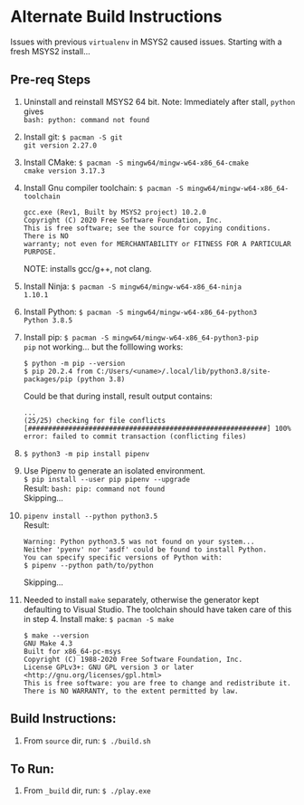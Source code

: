 # Alternate Build Instructions
Issues with previous `virtualenv` in MSYS2 caused issues.  Starting with a fresh MSYS2 install...

## Pre-req Steps
1.  Uninstall and reinstall MSYS2 64 bit.
    Note: Immediately after stall, `python` gives  
    `bash: python: command not found`

1.  Install git: `$ pacman -S git`  
    `git version 2.27.0`

1.  Install CMake: `$ pacman -S mingw64/mingw-w64-x86_64-cmake`  
    `cmake version 3.17.3`

1.  Install Gnu compiler toolchain: `$ pacman -S mingw64/mingw-w64-x86_64-toolchain`  
    ```
    gcc.exe (Rev1, Built by MSYS2 project) 10.2.0
    Copyright (C) 2020 Free Software Foundation, Inc.
    This is free software; see the source for copying conditions.  There is NO
    warranty; not even for MERCHANTABILITY or FITNESS FOR A PARTICULAR PURPOSE.
    ```
    NOTE: installs gcc/g++, not clang.

5.  Install Ninja: `$ pacman -S mingw64/mingw-w64-x86_64-ninja`  
    `1.10.1`

1.  Install Python: `$ pacman -S mingw64/mingw-w64-x86_64-python3`  
    `Python 3.8.5`

1.  Install pip: `$ pacman -S mingw64/mingw-w64-x86_64-python3-pip`  
    `pip` not working... but the folllowing works:
    ```
    $ python -m pip --version
    $ pip 20.2.4 from C:/Users/<uname>/.local/lib/python3.8/site-packages/pip (python 3.8)
    ```
    Could be that during install, result output contains:  
    ```
    ...
    (25/25) checking for file conflicts                                                                  [###########################################################] 100%
    error: failed to commit transaction (conflicting files)
    ```

1.  `$ python3 -m pip install pipenv`

1.  Use Pipenv to generate an isolated environment.  
    `$ pip install --user pip pipenv --upgrade`  
    Result: `bash: pip: command not found`  
    Skipping... 

1.  `pipenv install --python python3.5`  
    Result:
    ```
    Warning: Python python3.5 was not found on your system...
    Neither 'pyenv' nor 'asdf' could be found to install Python.
    You can specify specific versions of Python with:
    $ pipenv --python path/to/python
    ```
    Skipping...

11. Needed to install `make` separately, otherwise the generator kept defaulting 
    to Visual Studio.  The toolchain should have taken care of this in step 4.
    Install make: `$ pacman -S make`  
    ```
    $ make --version
    GNU Make 4.3
    Built for x86_64-pc-msys
    Copyright (C) 1988-2020 Free Software Foundation, Inc.
    License GPLv3+: GNU GPL version 3 or later <http://gnu.org/licenses/gpl.html>
    This is free software: you are free to change and redistribute it.
    There is NO WARRANTY, to the extent permitted by law.
    ```



## Build Instructions:
1.  From `source` dir, run: `$ ./build.sh`


## To Run:
1.  From `_build` dir, run: `$ ./play.exe`